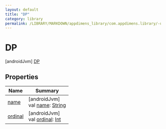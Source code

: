 ```yaml
---
layout: default
title: "DP"
category: library
permalink: /LIBRARY/MARKDOWN/appdimens_library/com.appdimens.library/-unit-type/-d-p/index.html
---
```


# DP

[androidJvm]
[DP](README.md)

## Properties

| Name | Summary |
|---|---|
| [name](../-p-x/README.md#-372974862%2FProperties%2F373173406) | [androidJvm]<br>val [name](../-p-x/README.md#-372974862%2FProperties%2F373173406): [String](https://kotlinlang.org/api/core/kotlin-stdlib/kotlin/-string/index.html) |
| [ordinal](../-p-x/README.md#-739389684%2FProperties%2F373173406) | [androidJvm]<br>val [ordinal](../-p-x/README.md#-739389684%2FProperties%2F373173406): [Int](https://kotlinlang.org/api/core/kotlin-stdlib/kotlin/-int/index.html) |